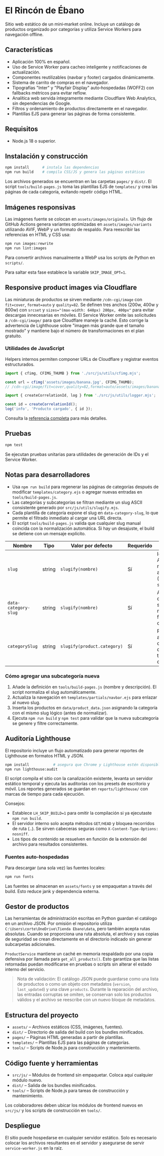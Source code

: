 # El Rincón de Ébano

Sitio web estático de un mini‑market online. Incluye un catálogo de productos organizado por categorías y utiliza Service Workers para navegación offline.

## Características

- Aplicación 100% en español.
- Uso de Service Worker para cacheo inteligente y notificaciones de actualización.
- Componentes reutilizables (navbar y footer) cargados dinámicamente.
- Sistema de carrito de compras en el navegador.
- Tipografías "Inter" y "Playfair Display" auto‑hospedadas (WOFF2) con fallbacks métricos para evitar reflow.
- Analítica web servida íntegramente mediante Cloudflare Web Analytics, sin dependencias de Google.
- Filtros y ordenamiento de productos directamente en el navegador.
- Plantillas EJS para generar las páginas de forma consistente.

## Requisitos

- Node.js 18 o superior.

## Instalación y construcción

```bash
npm install      # instala las dependencias
npm run build    # compila CSS/JS y genera las páginas estáticas
```

Los archivos generados se encuentran en las carpetas `pages/` y `dist/`.
El script `tools/build-pages.js` toma las plantillas EJS de `templates/` y crea las páginas de cada categoría, evitando repetir código HTML.

## Imágenes responsivas

Las imágenes fuente se colocan en `assets/images/originals`. Un flujo de GitHub Actions genera variantes optimizadas en `assets/images/variants` utilizando AVIF, WebP y un formato de respaldo. Para reescribir las referencias en HTML y CSS usa:

```bash
npm run images:rewrite
npm run lint:images
```

Para convertir archivos manualmente a WebP usa los scripts de Python en `scripts/`.

Para saltar esta fase establece la variable `SKIP_IMAGE_OPT=1`.

## Responsive product images via Cloudflare

Las miniaturas de productos se sirven mediante `/cdn-cgi/image` con `fit=cover`, `format=auto` y `quality=82`.
Se definen tres anchos (200w, 400w y 800w) con `srcset` y `sizes="(max-width: 640px) 200px, 400px"` para evitar descargas innecesarias en móviles.
El Service Worker omite las solicitudes a `/cdn-cgi/image/` para que Cloudflare maneje la caché.
Esto corrige la advertencia de Lighthouse sobre "imagen más grande que el tamaño mostrado" y mantiene bajo el número de transformaciones en el plan gratuito.

### Utilidades de JavaScript

Helpers internos permiten componer URLs de Cloudflare y registrar eventos estructurados.

```js
import { cfimg, CFIMG_THUMB } from './src/js/utils/cfimg.mjs';

const url = cfimg('assets/images/banana.jpg', CFIMG_THUMB);
// /cdn-cgi/image/fit=cover,quality=82,format=auto/assets/images/banana.jpg

import { createCorrelationId, log } from './src/js/utils/logger.mjs';

const id = createCorrelationId();
log('info', 'Producto cargado', { id });
```

Consulta la [referencia completa](docs/api/utils.md) para más detalles.

## Pruebas

```bash
npm test
```

Se ejecutan pruebas unitarias para utilidades de generación de IDs y el Service Worker.

## Notas para desarrolladores

- Usa `npm run build` para regenerar las páginas de categorías después de modificar `templates/category.ejs` o agregar nuevas entradas en `tools/build-pages.js`.
- Las categorías y subcategorías se filtran mediante un slug ASCII consistente generado por `src/js/utils/slugify.mjs`.
- Cada plantilla de categoría expone el slug en `data-category-slug`, lo que permite el filtrado inmediato al cargar una URL directa.
- El script `tools/build-pages.js` valida que cualquier slug manual coincida con la normalización automática. Si hay un desajuste, el build se detiene con un mensaje explícito.

| Nombre              | Tipo    | Valor por defecto          | Requerido | Descripción                                                                 |
| ------------------- | ------- | -------------------------- | --------- | --------------------------------------------------------------------------- |
| `slug`              | string  | `slugify(nombre)`          | Sí        | Identificador ASCII para rutas y archivos HTML (ej. `snackssalados`).       |
| `data-category-slug`| string  | `slugify(nombre)`          | Sí        | Atributo HTML que expone el slug para los módulos de filtrado en el cliente.|
| `categorySlug`      | string  | `slugify(product.category)`| Sí        | Propiedad agregada a cada producto durante la transformación de datos.      |

### Cómo agregar una subcategoría nueva

1. Añade la definición en `tools/build-pages.js` (nombre y descripción). El script normaliza el slug automáticamente.
2. Actualiza la navegación en `templates/partials/navbar.ejs` para enlazar al nuevo slug.
3. Inserta los productos en `data/product_data.json` asignando la categoría con el mismo slug lógico (antes de normalizar).
4. Ejecuta `npm run build` y `npm test` para validar que la nueva subcategoría se genere y filtre correctamente.

## Auditoría Lighthouse

El repositorio incluye un flujo automatizado para generar reportes de Lighthouse en formatos HTML y JSON.

```bash
npm install           # asegura que Chrome y Lighthouse estén disponibles
npm run lighthouse:audit
```

El script compila el sitio con la canalización existente, levanta un servidor estático temporal y ejecuta las auditorías con los presets de escritorio y móvil. Los reportes generados se guardan en `reports/lighthouse/` con marcas de tiempo para cada ejecución.

Consejos:
- Establece `LH_SKIP_BUILD=1` para omitir la compilación si ya ejecutaste `npm run build`.
- El servidor interno solo acepta métodos `GET/HEAD` y bloquea recorridos de ruta (..). Se sirven cabeceras seguras como `X-Content-Type-Options: nosniff`.
- Los tipos de contenido se resuelven en función de la extensión del archivo para resultados consistentes.

### Fuentes auto‑hospedadas

Para descargar (una sola vez) las fuentes locales:

```bash
npm run fonts
```

Las fuentes se almacenan en `assets/fonts` y se empaquetan a través del build. Esto reduce jank y dependencia externa.

## Gestor de productos

Las herramientas de administración escritas en Python guardan el catálogo en un archivo JSON. Por omisión el repositorio utiliza `C:\Users\corte\OneDrive\Tienda Ebano\data`, pero también acepta rutas absolutas. Cuando se proporciona una ruta absoluta, el archivo y sus copias de seguridad se crean directamente en el directorio indicado sin generar subcarpetas adicionales.

`ProductService` mantiene un caché en memoria respaldado por una copia defensiva por llamada para `get_all_products()`. Esto garantiza que las listas retornadas puedan modificarse en pruebas o scripts sin alterar el estado interno del servicio.

> Nota de validación: El catálogo JSON puede guardarse como una lista de productos o como un objeto con metadatos (`version`, `last_updated`) y una clave `products`. Durante la reparación del archivo, las entradas corruptas se omiten, se conservan solo los productos válidos y el archivo se reescribe con un nuevo bloque de metadatos.

## Estructura del proyecto

- `assets/` – Archivos estáticos (CSS, imágenes, fuentes).
- `dist/` – Directorio de salida del build con los bundles minificados.
- `pages/` – Páginas HTML generadas a partir de plantillas.
- `templates/` – Plantillas EJS para las páginas de categorías.
- `tools/` – Scripts de Node.js para construcción y mantenimiento.

## Código fuente y herramientas

- `src/js/` – Módulos de frontend sin empaquetar. Coloca aquí cualquier módulo nuevo.
- `dist/` – Salida de los bundles minificados.
- `tools/` – Scripts de Node.js para tareas de construcción y mantenimiento.

Los colaboradores deben ubicar los módulos de frontend nuevos en `src/js/` y los scripts de construcción en `tools/`.

## Despliegue

El sitio puede hospedarse en cualquier servidor estático. Solo es necesario colocar los archivos resultantes en el servidor y asegurarse de servir `service-worker.js` en la raíz.
